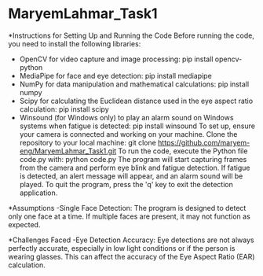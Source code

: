 # MaryemLahmar_Task1

*Instructions for Setting Up and Running the Code
Before running the code, you need to install the following libraries: 
- OpenCV for video capture and image processing: pip install opencv-python
- MediaPipe for face and eye detection: pip install mediapipe
- NumPy for data manipulation and mathematical calculations: pip install numpy
- Scipy for calculating the Euclidean distance used in the eye aspect ratio calculation: pip install scipy
- Winsound (for Windows only) to play an alarm sound on Windows systems when fatigue is detected: pip install winsound
To set up, ensure your camera is connected and working on your machine. Clone the repository to your local machine: git clone https://github.com/maryem-eng/MaryemLahmar_Task1.git
To run the code, execute the Python file code.py with: python code.py
The program will start capturing frames from the camera and perform eye blink and fatigue detection. If fatigue is detected, an alert message will appear, and an alarm sound will be played.
To quit the program, press the 'q' key to exit the detection application.

*Assumptions
-Single Face Detection: The program is designed to detect only one face at a time. If multiple faces are present, it may not function as expected.

*Challenges Faced
-Eye Detection Accuracy: Eye detections are not always perfectly accurate, especially in low light conditions or if the person is wearing glasses. This can affect the accuracy of the Eye Aspect Ratio (EAR) 
 calculation.
